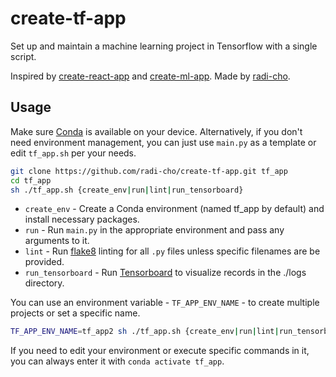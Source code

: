 # create-tf-app
Set up and maintain a machine learning project in Tensorflow with a single script.

Inspired by [create-react-app](https://github.com/facebook/create-react-app) and [create-ml-app](https://github.com/shreyashankar/create-ml-app). Made by [radi-cho](https://github.com/radi-cho).

## Usage

Make sure [Conda](https://docs.conda.io/en/latest/) is available on your device. Alternatively, if you don't need environment management, you can just use `main.py` as a template or edit `tf_app.sh` per your needs.

```sh
git clone https://github.com/radi-cho/create-tf-app.git tf_app
cd tf_app
sh ./tf_app.sh {create_env|run|lint|run_tensorboard}
```

- `create_env` - Create a Conda environment (named tf_app by default) and install necessary packages.
- `run` - Run `main.py` in the appropriate environment and pass any arguments to it.
- `lint` - Run [flake8](https://pypi.org/project/flake8/) linting for all `.py` files unless specific filenames are be provided.
- `run_tensorboard` - Run [Tensorboard](https://tensorboard.dev/) to visualize records in the ./logs directory.

You can use an environment variable - `TF_APP_ENV_NAME` - to create multiple projects or set a specific name.

```sh
TF_APP_ENV_NAME=tf_app2 sh ./tf_app.sh {create_env|run|lint|run_tensorboard}
```

If you need to edit your environment or execute specific commands in it, you can always enter it with `conda activate tf_app`.
